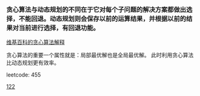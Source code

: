 
### 贪心算法与动态规划的不同在于它对每个子问题的解决方案都做出选择，不能回退。动态规划则会保存以前的运算结果，并根据以前的结果对当前进行选择，有回退功能。

[维基百科的贪心算法解释](shttps://zh.wikipedia.org/wiki/%E8%B4%AA%E5%BF%83%E6%B3%95)

贪心算法的重要一个属性就是：局部最优解也是全局最优解。
此时利用贪心算法比动态规划更有效率。

leetcode:
455

[122](https://leetcode.com/problems/best-time-to-buy-and-sell-stock-ii/description/)
